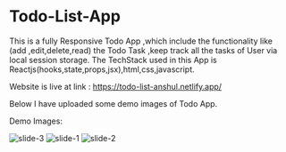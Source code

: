 # Todo-List-App
This is a fully Responsive Todo App ,which include the functionality like (add ,edit,delete,read) the Todo Task ,keep track all the tasks of User via local session storage.
The TechStack used in this App is Reactjs(hooks,state,props,jsx),html,css,javascript.

Website is live at link : https://todo-list-anshul.netlify.app/

Below I have uploaded some demo images of Todo App.

Demo Images:

![slide-3](https://user-images.githubusercontent.com/88372010/221423719-cd8a249b-0aa4-4261-9483-5d0135ad827e.png)
![slide-1](https://user-images.githubusercontent.com/88372010/221423723-750760d7-1a39-4cac-b076-de15eb034e36.png)
![slide-2](https://user-images.githubusercontent.com/88372010/221423732-68977f4c-4e72-422a-9c7e-b8a3c8defa0a.png)


